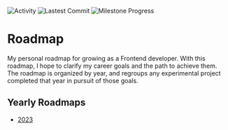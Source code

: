 ![Activity](https://img.shields.io/github/commit-activity/m/DominicF96/roadmap?style=for-the-badge)
![Lastest Commit](https://img.shields.io/github/last-commit/DominicF96/roadmap?style=for-the-badge)
![Milestone Progress](https://img.shields.io/github/milestones/progress/DominicF96/Roadmap/1?style=for-the-badge)

# Roadmap

My personal roadmap for growing as a Frontend developer. With this roadmap, I hope to clarify my career goals and the path to achieve them. The roadmap is organized by year, and regroups any experimental project completed that year in pursuit of those goals.

## Yearly Roadmaps

- [2023](/2023)
